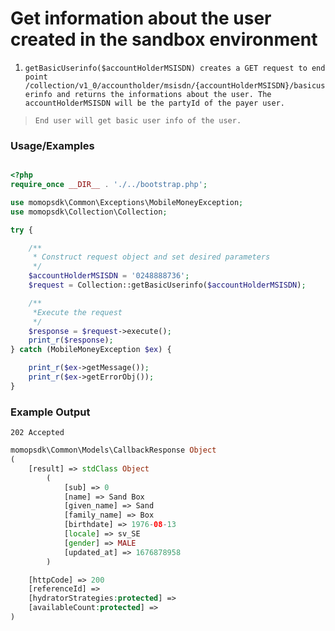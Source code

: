 # Get information about the user created in the sandbox environment

1.	`getBasicUserinfo($accountHolderMSISDN) creates a GET request to end point /collection/v1_0/accountholder/msisdn/{accountHolderMSISDN}/basicuserinfo and returns the informations about the user. The accountHolderMSISDN will be the partyId of the payer user.`

> `End user will get basic user info of the user.`

### Usage/Examples

```php

<?php
require_once __DIR__ . './../bootstrap.php';

use momopsdk\Common\Exceptions\MobileMoneyException;
use momopsdk\Collection\Collection;

try {

    /**
     * Construct request object and set desired parameters
     */
    $accountHolderMSISDN = '0248888736';
    $request = Collection::getBasicUserinfo($accountHolderMSISDN);

    /**
     *Execute the request
     */
    $response = $request->execute();
    print_r($response);
} catch (MobileMoneyException $ex) {

    print_r($ex->getMessage());
    print_r($ex->getErrorObj());
}
```

### Example Output
`202 Accepted`
```php
momopsdk\Common\Models\CallbackResponse Object
(
    [result] => stdClass Object
        (
            [sub] => 0
            [name] => Sand Box
            [given_name] => Sand
            [family_name] => Box
            [birthdate] => 1976-08-13
            [locale] => sv_SE
            [gender] => MALE
            [updated_at] => 1676878958
        )

    [httpCode] => 200
    [referenceId] =>
    [hydratorStrategies:protected] =>
    [availableCount:protected] =>
)

```